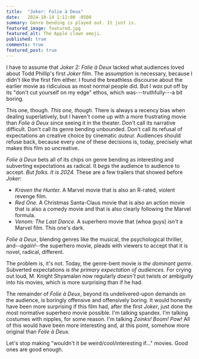 ```yaml
---
title:  "Joker: Folie à Deux"
date:   2024-10-14 1:11:00 -0500
summary: Genre bending is played out. It just is.
featured_image: featured.jpg
featured_alt: The Apple clown emoji.
published: true
comments: true
featured_post: true
---
```


I have to assume that *Joker 2: Folie à Deux* lacked what audiences
loved about Todd Phillip's first *Joker* film. The assumption is
necessary, because I didn't like the first film either. I found the
breathless discourse about the earlier movie as ridiculous as most
normal people did. But I *was* put off by its "don't cut yourself on my
edge" ethos, which was---truthfully---a bit boring.

This one, though. *This one, though.* There is always a recency bias
when dealing superlatively, but I haven't come up with a more
frustrating movie than *Folie à Deux* since seeing it in the theater.
Don't call its narrative difficult. Don't call its genre bending
unbounded. Don't call its refusal of expectations an creative choice by
cinematic *auteur.* Audiences should refuse back, because every one of
these decisions is, today, precisely what makes this film so uncreative.

*Folie à Deux* bets all of its chips on genre bending as interesting and
subverting expectations as radical. It *begs* the audience to audience
to accept. *But folks. It is 2024.* These are a few trailers that showed
before *Joker*:

-   *Kraven the Hunter.* A Marvel movie that is also an R-rated, violent
    revenge film.
-   *Red One.* A Christmas Santa-Claus movie that is also an action
    movie that is also a comedy movie and that is also clearly following
    the Marvel formula.
-   *Venom:* *The Last Dance.* A superhero movie that (whoa guys)
    *isn't* a Marvel film. This one's dark.

*Folie à Deux*, blending genres like the musical, the psychological
thriller, and--*again!*--the superhero movie, pleads with viewers to
accept that it is novel, radical, different.

The problem is, it's not. Today, the genre-bent movie *is the dominant
genre*. Subverted expectations *is the primary expectation of
audiences.* For crying out loud, M. Knight Shyamalan now regularly
*doesn't* put twists or ambiguity into his movies, which is more
surprising than if he had.

The remainder of *Folie à Deux*, beyond its undelivered-upon demands on
the audience, is boringly offensive and offensively boring. It would
honestly have been more surprising if this film had, after the first
*Joker*, just done the most normative superhero movie possible. I'm
talking spandex. I'm talking costumes with nipples, for some reason. I'm
talking *Zoinks! Boom! Pow!* All of this would have been more
interesting and, at this point, somehow more original than *Folie à
Deux.*

Let's stop making "wouldn't it be weird/cool/interesting if..." movies.
Good ones are good enough.
